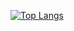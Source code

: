 [![Top Langs](https://github-readme-stats.vercel.app/api/top-langs/?username=bryanljf&layout=compact&theme=synthwave)](https://github.com/anuraghazra/github-readme-stats)

<!--
**bryanljf/bryanljf** is a ✨ _special_ ✨ repository because its `README.md` (this file) appears on your GitHub profile.

Here are some ideas to get you started:

- 🔭 I’m currently working on ...
- 🌱 I’m currently learning ...
- 👯 I’m looking to collaborate on ...
- 🤔 I’m looking for help with ...
- 💬 Ask me about ...
- 📫 How to reach me: ...
- 😄 Pronouns: ...
- ⚡ Fun fact: ...
-->
